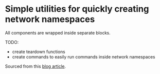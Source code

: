 # Simple utilities for quickly creating network namespaces

All components are wrapped inside separate blocks.

TODO:

* create teardown functions
* create commands to easily run commands inside network namespaces

Sourced from this [blog article](https://schnouki.net/post/2014/openvpn-for-a-single-application-on-linux/).
